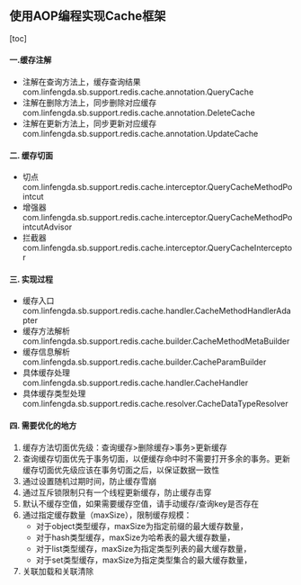 ## 使用AOP编程实现Cache框架
[toc]

#### 一.缓存注解
* 注解在查询方法上，缓存查询结果
com.linfengda.sb.support.redis.cache.annotation.QueryCache
* 注解在删除方法上，同步删除对应缓存
com.linfengda.sb.support.redis.cache.annotation.DeleteCache
* 注解在更新方法上，同步更新对应缓存
com.linfengda.sb.support.redis.cache.annotation.UpdateCache

#### 二. 缓存切面
* 切点
com.linfengda.sb.support.redis.cache.interceptor.QueryCacheMethodPointcut
* 增强器
com.linfengda.sb.support.redis.cache.interceptor.QueryCacheMethodPointcutAdvisor
* 拦截器
com.linfengda.sb.support.redis.cache.interceptor.QueryCacheInterceptor

#### 三. 实现过程
* 缓存入口
com.linfengda.sb.support.redis.cache.handler.CacheMethodHandlerAdapter
* 缓存方法解析
com.linfengda.sb.support.redis.cache.builder.CacheMethodMetaBuilder
* 缓存信息解析
com.linfengda.sb.support.redis.cache.builder.CacheParamBuilder
* 具体缓存处理
com.linfengda.sb.support.redis.cache.handler.CacheHandler
* 具体缓存类型处理
com.linfengda.sb.support.redis.cache.resolver.CacheDataTypeResolver

#### 四. 需要优化的地方
1. 缓存方法切面优先级：查询缓存>删除缓存>事务>更新缓存
2. 查询缓存切面优先于事务切面，以便缓存命中时不需要打开多余的事务。更新缓存切面优先级应该在事务切面之后，以保证数据一致性
3. 通过设置随机过期时间，防止缓存雪崩
4. 通过互斥锁限制只有一个线程更新缓存，防止缓存击穿
5. 默认不缓存空值，如果需要缓存空值，请手动缓存/查询key是否存在
6. 通过指定缓存数量（maxSize），限制缓存规模：
    * 对于object类型缓存，maxSize为指定前缀的最大缓存数量，
    * 对于hash类型缓存，maxSize为哈希表的最大缓存数量，
    * 对于list类型缓存，maxSize为指定类型列表的最大缓存数量，
    * 对于set类型缓存，maxSize为指定类型集合的最大缓存数量，
7. 关联加载和关联清除